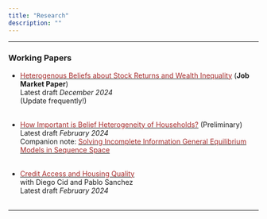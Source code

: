 ```yaml
---
title: "Research"
description: ""
---
```


---
### Working Papers


+ [<span style="color: brown;">Heterogenous Beliefs about Stock Returns and Wealth Inequality</span>](het_beliefs_wealth_inequality_paper.pdf)
(**Job Market Paper**)\
Latest draft *December 2024*\
(Update frequently!)
<br/><br/>

+ [<span style="color: brown;">How Important is Belief Heterogeneity of Households?</span>](belief_heterogeneity.pdf) (Preliminary)\
Latest draft *February 2024*\
Companion note: [<span style="color: brown;">Solving Incomplete Information General Equilibrium Models in Sequence Space</span>](solve_incompleteInfo_SequenceSpace.pdf)
<br/><br/>

+ [<span style="color: brown;">Credit Access and Housing Quality</span>](credit_and_housing.pdf)\
with Diego Cid and Pablo Sanchez\
Latest draft *February 2024*
<br/><br/>


---